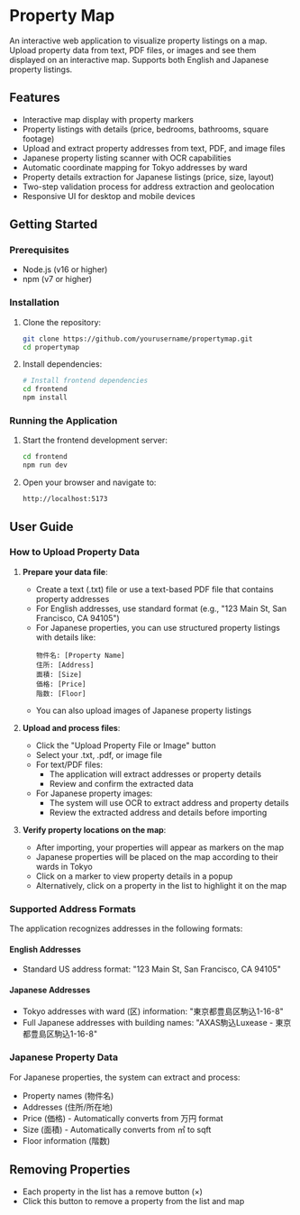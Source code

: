 # Property Map

An interactive web application to visualize property listings on a map. Upload property data from text, PDF files, or images and see them displayed on an interactive map. Supports both English and Japanese property listings.

## Features

- Interactive map display with property markers
- Property listings with details (price, bedrooms, bathrooms, square footage)
- Upload and extract property addresses from text, PDF, and image files
- Japanese property listing scanner with OCR capabilities
- Automatic coordinate mapping for Tokyo addresses by ward
- Property details extraction for Japanese listings (price, size, layout)
- Two-step validation process for address extraction and geolocation
- Responsive UI for desktop and mobile devices

## Getting Started

### Prerequisites

- Node.js (v16 or higher)
- npm (v7 or higher)

### Installation

1. Clone the repository:
   ```bash
   git clone https://github.com/yourusername/propertymap.git
   cd propertymap
   ```

2. Install dependencies:
   ```bash
   # Install frontend dependencies
   cd frontend
   npm install
   ```

### Running the Application

1. Start the frontend development server:
   ```bash
   cd frontend
   npm run dev
   ```

2. Open your browser and navigate to:
   ```
   http://localhost:5173
   ```

## User Guide

### How to Upload Property Data

1. **Prepare your data file**:
   - Create a text (.txt) file or use a text-based PDF file that contains property addresses
   - For English addresses, use standard format (e.g., "123 Main St, San Francisco, CA 94105")
   - For Japanese properties, you can use structured property listings with details like:
     ```
     物件名: [Property Name]
     住所: [Address]
     面積: [Size]
     価格: [Price]
     階数: [Floor]
     ```
   - You can also upload images of Japanese property listings

2. **Upload and process files**:
   - Click the "Upload Property File or Image" button
   - Select your .txt, .pdf, or image file
   - For text/PDF files:
     - The application will extract addresses or property details
     - Review and confirm the extracted data
   - For Japanese property images:
     - The system will use OCR to extract address and property details
     - Review the extracted address and details before importing

3. **Verify property locations on the map**:
   - After importing, your properties will appear as markers on the map
   - Japanese properties will be placed on the map according to their wards in Tokyo
   - Click on a marker to view property details in a popup
   - Alternatively, click on a property in the list to highlight it on the map

### Supported Address Formats

The application recognizes addresses in the following formats:

#### English Addresses
- Standard US address format: "123 Main St, San Francisco, CA 94105"

#### Japanese Addresses
- Tokyo addresses with ward (区) information: "東京都豊島区駒込1-16-8"
- Full Japanese addresses with building names: "AXAS駒込Luxease - 東京都豊島区駒込1-16-8"

### Japanese Property Data

For Japanese properties, the system can extract and process:
- Property names (物件名)
- Addresses (住所/所在地)
- Price (価格) - Automatically converts from 万円 format
- Size (面積) - Automatically converts from ㎡ to sqft
- Floor information (階数)

## Removing Properties

- Each property in the list has a remove button (×)
- Click this button to remove a property from the list and map 
